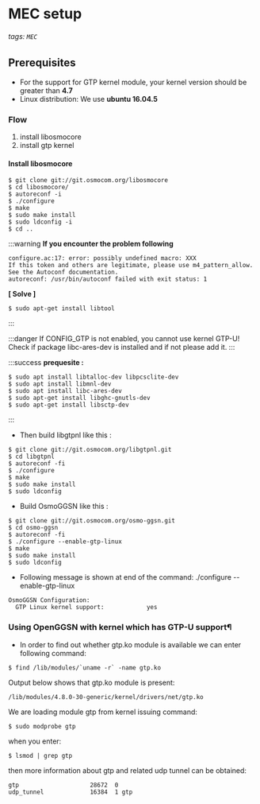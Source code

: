 # MEC setup
###### tags: `MEC`

## Prerequisites

- For the support for GTP kernel module, your kernel version should be greater than **4.7**
- Linux distribution: We use **ubuntu 16.04.5**

### Flow
1. install libosmocore
2. install gtp kernel



#### Install libosmocore

```
$ git clone git://git.osmocom.org/libosmocore
$ cd libosmocore/
$ autoreconf -i
$ ./configure
$ make
$ sudo make install
$ sudo ldconfig -i
$ cd ..
```



:::warning
**If you encounter the problem following** 
```
configure.ac:17: error: possibly undefined macro: XXX
If this token and others are legitimate, please use m4_pattern_allow.
See the Autoconf documentation.
autoreconf: /usr/bin/autoconf failed with exit status: 1
```

**[ Solve ]**
```
$ sudo apt-get install libtool
```
:::


:::danger
If CONFIG_GTP is not enabled, you cannot use kernel GTP-U!
Check if package libc-ares-dev is installed and if not please add it.
:::


:::success
**prequesite :**   

```
$ sudo apt install libtalloc-dev libpcsclite-dev
$ sudo apt install libmnl-dev
$ sudo apt install libc-ares-dev
$ sudo apt-get install libghc-gnutls-dev
$ sudo apt-get install libsctp-dev
```
:::


* Then build libgtpnl like this :  

```
$ git clone git://git.osmocom.org/libgtpnl.git
$ cd libgtpnl
$ autoreconf -fi
$ ./configure
$ make
$ sudo make install
$ sudo ldconfig
```


* Build OsmoGGSN like this :

```
$ git clone git://git.osmocom.org/osmo-ggsn.git
$ cd osmo-ggsn
$ autoreconf -fi
$ ./configure --enable-gtp-linux
$ make
$ sudo make install
$ sudo ldconfig
```



* Following message is shown at end of the command: ./configure --enable-gtp-linux

```
OsmoGGSN Configuration:
  GTP Linux kernel support:            yes
```


### Using OpenGGSN with kernel which has GTP-U support¶


* In order to find out whether gtp.ko module is available we can enter following command:

```
$ find /lib/modules/`uname -r` -name gtp.ko
```

Output below shows that gtp.ko module is present:

```
/lib/modules/4.8.0-30-generic/kernel/drivers/net/gtp.ko
```

We are loading module gtp from kernel issuing command:

```
$ sudo modprobe gtp
```

when you enter:

```
$ lsmod | grep gtp
```
then more information about gtp and related udp tunnel can be obtained:

```
gtp                    28672  0
udp_tunnel             16384  1 gtp
```



